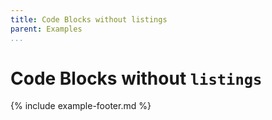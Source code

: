 ```yaml
---
title: Code Blocks without listings
parent: Examples
...
```


# Code Blocks without `listings`

{% include example-footer.md %}
